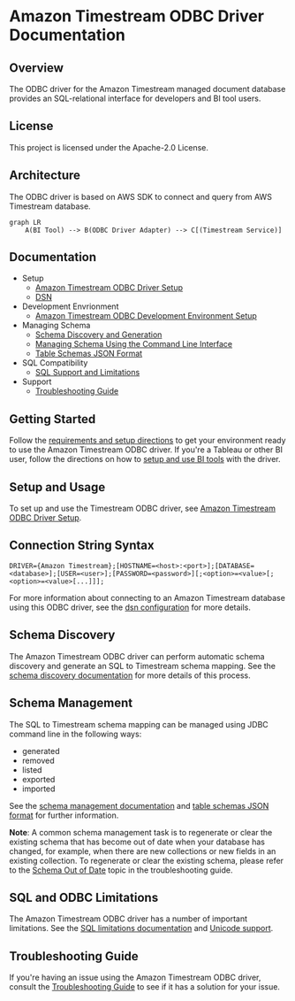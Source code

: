 # Amazon Timestream ODBC Driver Documentation

## Overview

The ODBC driver for the Amazon Timestream managed document database provides an
SQL-relational interface for developers and BI tool users.

## License

This project is licensed under the Apache-2.0 License.

## Architecture

The ODBC driver is based on AWS SDK to connect and query from AWS Timestream database.

```mermaid
graph LR
    A(BI Tool) --> B(ODBC Driver Adapter) --> C[(Timestream Service)]
```
## Documentation

- Setup
    - [Amazon Timestream ODBC Driver Setup](setup/setup.md)
    - [DSN](setup/dsn-configuration.md)
- Development Envrionment
    - [Amazon Timestream ODBC Development Environment Setup](setup/developer-guide.md)
- Managing Schema
    - [Schema Discovery and Generation](https://github.com/aws/amazon-documentdb-jdbc-driver/blob/develop/src/markdown/schema/schema-discovery.md)
    - [Managing Schema Using the Command Line Interface](https://github.com/aws/amazon-documentdb-jdbc-driver/blob/develop/src/markdown/schema/manage-schema-cli.md)
    - [Table Schemas JSON Format](https://github.com/aws/amazon-documentdb-jdbc-driver/blob/develop/src/markdown/schema/table-schemas-json-format.md)
- SQL Compatibility
    - [SQL Support and Limitations](https://github.com/aws/amazon-documentdb-jdbc-driver/blob/develop/src/markdown/sql/sql-limitations.md)
- Support
    - [Troubleshooting Guide](support/troubleshooting-guide.md)
  
## Getting Started

Follow the [requirements and setup directions](setup/setup.md) to get your environment ready to use the
Amazon Timestream ODBC driver. If you're a Tableau or other BI user, follow the directions on how to 
[setup and use BI tools](setup/setup.md#driver-setup-in-bi-applications) with the driver.

## Setup and Usage

To set up and use the Timestream ODBC driver, see [Amazon Timestream ODBC Driver Setup](setup/setup.md).

## Connection String Syntax

```
DRIVER={Amazon Timestream};[HOSTNAME=<host>:<port>];[DATABASE=<database>];[USER=<user>];[PASSWORD=<password>][;<option>=<value>[;<option>=<value>[...]]];
```

For more information about connecting to an Amazon Timestream database using this ODBC driver, see
the [dsn configuration](setup/dsn-configuration.md) for more details.
## Schema Discovery

The Amazon Timestream ODBC driver can perform automatic schema discovery and generate an SQL to
Timestream schema mapping. See the [schema discovery documentation](https://github.com/aws/amazon-documentdb-jdbc-driver/blob/develop/src/markdown/schema/schema-discovery.md)
for more details of this process.

## Schema Management

The SQL to Timestream schema mapping can be managed using JDBC command line in the following ways:

- generated
- removed
- listed
- exported
- imported

See the [schema management documentation](https://github.com/aws/amazon-documentdb-jdbc-driver/blob/develop/src/markdown/schema/manage-schema-cli.md) and
[table schemas JSON format](https://github.com/aws/amazon-documentdb-jdbc-driver/blob/develop/src/markdown/schema/table-schemas-json-format.md) for further
information.

**Note**: A common schema management task is to regenerate or clear the existing schema that has
become out of date when your database has changed, for example, when there are new collections or new
fields in an existing collection. To regenerate or clear the existing schema, please refer to the
[Schema Out of Date](#schema-out-of-date) topic in the troubleshooting guide.

## SQL and ODBC Limitations

The Amazon Timestream ODBC driver has a number of important limitations. See the
[SQL limitations documentation](https://github.com/aws/amazon-documentdb-jdbc-driver/blob/develop/src/markdown/sql/sql-limitations.md)
and [Unicode support](support/unicode-support.md).

## Troubleshooting Guide

If you're having an issue using the Amazon Timestream ODBC driver, consult the
[Troubleshooting Guide](support/troubleshooting-guide.md) to see if it has a solution for
your issue.
